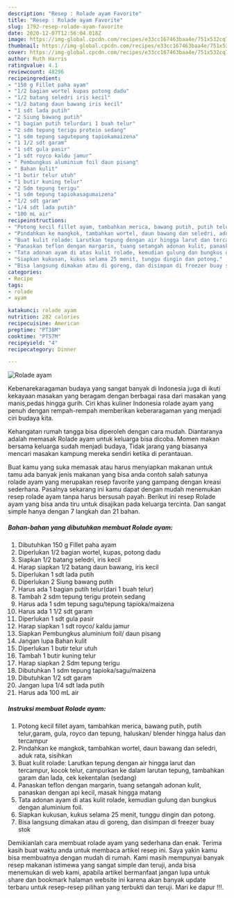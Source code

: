 ```yaml
---
description: "Resep : Rolade ayam Favorite"
title: "Resep : Rolade ayam Favorite"
slug: 1792-resep-rolade-ayam-favorite
date: 2020-12-07T12:56:04.018Z
image: https://img-global.cpcdn.com/recipes/e33cc167463baa4e/751x532cq70/rolade-ayam-foto-resep-utama.jpg
thumbnail: https://img-global.cpcdn.com/recipes/e33cc167463baa4e/751x532cq70/rolade-ayam-foto-resep-utama.jpg
cover: https://img-global.cpcdn.com/recipes/e33cc167463baa4e/751x532cq70/rolade-ayam-foto-resep-utama.jpg
author: Ruth Harris
ratingvalue: 4.1
reviewcount: 48296
recipeingredient:
- "150 g Fillet paha ayam"
- "1/2 bagian wortel kupas potong dadu"
- "1/2 batang seledri iris kecil"
- "1/2 batang daun bawang iris kecil"
- "1 sdt lada putih"
- "2 Siung bawang putih"
- "1 bagian putih telurdari 1 buah telur"
- "2 sdm tepung terigu protein sedang"
- "1 sdm tepung sagutepung tapiokamaizena"
- "1 1/2 sdt garam"
- "1 sdt gula pasir"
- "1 sdt royco kaldu jamur"
- " Pembungkus aluminium foil daun pisang"
- " Bahan kulit"
- "1 butir telur utuh"
- "1 butir kuning telur"
- "2 Sdm tepung terigu"
- "1 sdm tepung tapiokasagumaizena"
- "1/2 sdt garam"
- "1/4 sdt lada putih"
- "100 mL air"
recipeinstructions:
- "Potong kecil fillet ayam, tambahkan merica, bawang putih, putih telur,garam, gula, royco dan tepung, haluskan/ blender hingga halus dan tercampur"
- "Pindahkan ke mangkok, tambahkan wortel, daun bawang dan seledri, aduk rata, sisihkan"
- "Buat kulit rolade: Larutkan tepung dengan air hingga larut dan tercampur, kocok telur, campurkan ke dalam larutan tepung, tambahkan garam dan lada, cek kekentalan (sedang)"
- "Panaskan teflon dengan margarin, tuang setangah adonan kulit, panaskan dengan api kecil, masak hingga matang"
- "Tata adonan ayam di atas kulit rolade, kemudian gulung dan bungkus dengan aluminium foil."
- "Siapkan kukusan, kukus selama 25 menit, tunggu dingin dan potong."
- "Bisa langsung dimakan atau di goreng, dan disimpan di freezer buay stok"
categories:
- Recipe
tags:
- rolade
- ayam

katakunci: rolade ayam 
nutrition: 282 calories
recipecuisine: American
preptime: "PT38M"
cooktime: "PT57M"
recipeyield: "4"
recipecategory: Dinner

---
```



![Rolade ayam](https://img-global.cpcdn.com/recipes/e33cc167463baa4e/751x532cq70/rolade-ayam-foto-resep-utama.jpg)

Kebenarekaragaman budaya yang sangat banyak di Indonesia juga di ikuti kekayaan masakan yang beragam dengan berbagai rasa dari masakan yang manis,pedas hingga gurih. Ciri khas kuliner Indonesia rolade ayam yang penuh dengan rempah-rempah memberikan keberaragaman yang menjadi ciri budaya kita.


Kehangatan rumah tangga bisa diperoleh dengan cara mudah. Diantaranya adalah memasak Rolade ayam untuk keluarga bisa dicoba. Momen makan bersama keluarga sudah menjadi budaya, Tidak jarang yang biasanya mencari masakan kampung mereka sendiri ketika di perantauan.



Buat kamu yang suka memasak atau harus menyiapkan makanan untuk tamu ada banyak jenis makanan yang bisa anda contoh salah satunya rolade ayam yang merupakan resep favorite yang gampang dengan kreasi sederhana. Pasalnya sekarang ini kamu dapat dengan mudah menemukan resep rolade ayam tanpa harus bersusah payah.
Berikut ini resep Rolade ayam yang bisa anda tiru untuk disajikan pada keluarga tercinta. Dan sangat simple hanya dengan 7 langkah dan 21 bahan.


<!--inarticleads1-->

##### Bahan-bahan yang dibutuhkan membuat Rolade ayam:

1. Dibutuhkan 150 g Fillet paha ayam
1. Diperlukan 1/2 bagian wortel, kupas, potong dadu
1. Siapkan 1/2 batang seledri, iris kecil
1. Harap siapkan 1/2 batang daun bawang, iris kecil
1. Diperlukan 1 sdt lada putih
1. Diperlukan 2 Siung bawang putih
1. Harus ada 1 bagian putih telur(dari 1 buah telur)
1. Tambah 2 sdm tepung terigu protein sedang
1. Harus ada 1 sdm tepung sagu/tepung tapioka/maizena
1. Harus ada 1 1/2 sdt garam
1. Diperlukan 1 sdt gula pasir
1. Harap siapkan 1 sdt royco/ kaldu jamur
1. Siapkan  Pembungkus aluminium foil/ daun pisang
1. Jangan lupa  Bahan kulit
1. Diperlukan 1 butir telur utuh
1. Tambah 1 butir kuning telur
1. Harap siapkan 2 Sdm tepung terigu
1. Dibutuhkan 1 sdm tepung tapioka/sagu/maizena
1. Dibutuhkan 1/2 sdt garam
1. Jangan lupa 1/4 sdt lada putih
1. Harus ada 100 mL air




<!--inarticleads2-->

##### Instruksi membuat  Rolade ayam:

1. Potong kecil fillet ayam, tambahkan merica, bawang putih, putih telur,garam, gula, royco dan tepung, haluskan/ blender hingga halus dan tercampur
1. Pindahkan ke mangkok, tambahkan wortel, daun bawang dan seledri, aduk rata, sisihkan
1. Buat kulit rolade: Larutkan tepung dengan air hingga larut dan tercampur, kocok telur, campurkan ke dalam larutan tepung, tambahkan garam dan lada, cek kekentalan (sedang)
1. Panaskan teflon dengan margarin, tuang setangah adonan kulit, panaskan dengan api kecil, masak hingga matang
1. Tata adonan ayam di atas kulit rolade, kemudian gulung dan bungkus dengan aluminium foil.
1. Siapkan kukusan, kukus selama 25 menit, tunggu dingin dan potong.
1. Bisa langsung dimakan atau di goreng, dan disimpan di freezer buay stok




Demikianlah cara membuat rolade ayam yang sederhana dan enak. Terima kasih buat waktu anda untuk membaca artikel resep ini. Saya yakin kamu bisa membuatnya dengan mudah di rumah. Kami masih mempunyai banyak resep makanan istimewa yang sangat simple dan teruji, anda bisa menemukan di web kami, apabila artikel bermanfaat jangan lupa untuk share dan bookmark halaman website ini karena akan banyak update terbaru untuk resep-resep pilihan yang terbukti dan teruji. Mari ke dapur !!!. 
